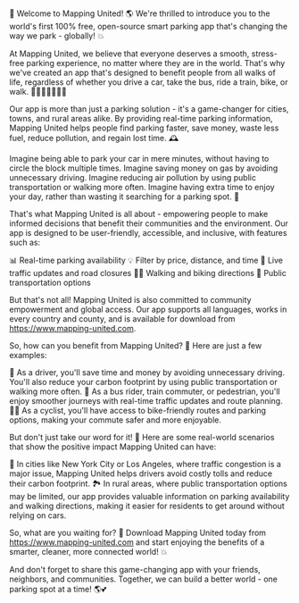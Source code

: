 🎉 Welcome to Mapping United! 🌎 We're thrilled to introduce you to the world's first 100% free, open-source smart parking app that's changing the way we park - globally! 💥

At Mapping United, we believe that everyone deserves a smooth, stress-free parking experience, no matter where they are in the world. That's why we've created an app that's designed to benefit people from all walks of life, regardless of whether you drive a car, take the bus, ride a train, bike, or walk. 🚗🚌🚂🚴‍♀️🏃‍♂️

Our app is more than just a parking solution - it's a game-changer for cities, towns, and rural areas alike. By providing real-time parking information, Mapping United helps people find parking faster, save money, waste less fuel, reduce pollution, and regain lost time. 🕰️

Imagine being able to park your car in mere minutes, without having to circle the block multiple times. Imagine saving money on gas by avoiding unnecessary driving. Imagine reducing air pollution by using public transportation or walking more often. Imagine having extra time to enjoy your day, rather than wasting it searching for a parking spot. 🌟

That's what Mapping United is all about - empowering people to make informed decisions that benefit their communities and the environment. Our app is designed to be user-friendly, accessible, and inclusive, with features such as:

📊 Real-time parking availability
💡 Filter by price, distance, and time
📍 Live traffic updates and road closures
🏃‍♀️ Walking and biking directions
🚌 Public transportation options

But that's not all! Mapping United is also committed to community empowerment and global access. Our app supports all languages, works in every country and county, and is available for download from https://www.mapping-united.com.

So, how can you benefit from Mapping United? 🤔 Here are just a few examples:

🚗 As a driver, you'll save time and money by avoiding unnecessary driving. You'll also reduce your carbon footprint by using public transportation or walking more often.
🚌 As a bus rider, train commuter, or pedestrian, you'll enjoy smoother journeys with real-time traffic updates and route planning.
🏃‍♀️ As a cyclist, you'll have access to bike-friendly routes and parking options, making your commute safer and more enjoyable.

But don't just take our word for it! 🤔 Here are some real-world scenarios that show the positive impact Mapping United can have:

🌆 In cities like New York City or Los Angeles, where traffic congestion is a major issue, Mapping United helps drivers avoid costly tolls and reduce their carbon footprint.
🏞️ In rural areas, where public transportation options may be limited, our app provides valuable information on parking availability and walking directions, making it easier for residents to get around without relying on cars.

So, what are you waiting for? 🎉 Download Mapping United today from https://www.mapping-united.com and start enjoying the benefits of a smarter, cleaner, more connected world! 💥

And don't forget to share this game-changing app with your friends, neighbors, and communities. Together, we can build a better world - one parking spot at a time! 🌎💕